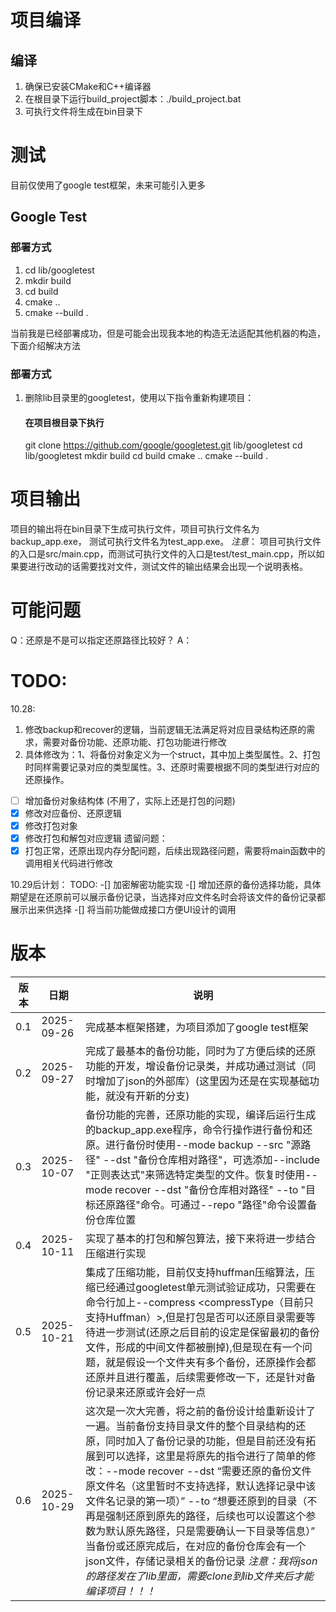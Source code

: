 # 项目编译

## 编译
1. 确保已安装CMake和C++编译器
2.  在根目录下运行build_project脚本：./build_project.bat
3.  可执行文件将生成在bin目录下


# 测试 
目前仅使用了google test框架，未来可能引入更多
## Google Test

### 部署方式
1. cd lib/googletest
2. mkdir build
3. cd build
4. cmake ..
5. cmake --build .

当前我是已经部署成功，但是可能会出现我本地的构造无法适配其他机器的构造，下面介绍解决方法
### 部署方式
1. 删除lib目录里的googletest，使用以下指令重新构建项目：
    #### 在项目根目录下执行
    git clone https://github.com/google/googletest.git lib/googletest
    cd lib/googletest
    mkdir build
    cd build
    cmake ..
    cmake --build .


# 项目输出
项目的输出将在bin目录下生成可执行文件，项目可执行文件名为backup_app.exe， 测试可执行文件名为test_app.exe。
*注意*： 项目可执行文件的入口是src/main.cpp，而测试可执行文件的入口是test/test_main.cpp，所以如果要进行改动的话需要找对文件，测试文件的输出结果会出现一个说明表格。

# 可能问题
Q：还原是不是可以指定还原路径比较好？
A：

# TODO:
10.28:
1. 修改backup和recover的逻辑，当前逻辑无法满足将对应目录结构还原的需求，需要对备份功能、还原功能、打包功能进行修改
2. 具体修改为：1、将备份对象定义为一个struct，其中加上类型属性。2、打包时同样需要记录对应的类型属性。3、还原时需要根据不同的类型进行对应的还原操作。
-[ ] 增加备份对象结构体  (不用了，实际上还是打包的问题)
-[x] 修改对应备份、还原逻辑
-[x] 修改打包对象
-[x] 修改打包和解包对应逻辑
遗留问题：
- [x]  打包正常，还原出现内存分配问题，后续出现路径问题，需要将main函数中的调用相关代码进行修改

10.29后计划：
TODO:
-[] 加密解密功能实现
-[] 增加还原的备份选择功能，具体期望是在还原前可以展示备份记录，当选择对应文件名时会将该文件的备份记录都展示出来供选择
-[] 将当前功能做成接口方便UI设计的调用

# 版本
| 版本 | 日期 | 说明 |
| --- | --- | --- |
| 0.1 | 2025-09-26 | 完成基本框架搭建，为项目添加了google test框架 |
| 0.2 | 2025-09-27 | 完成了最基本的备份功能，同时为了方便后续的还原功能的开发，增设备份记录类，并成功通过测试（同时增加了json的外部库）(这里因为还是在实现基础功能，就没有开新的分支) |
| 0.3 | 2025-10-07 | 备份功能的完善，还原功能的实现，编译后运行生成的backup_app.exe程序，命令行操作进行备份和还原。进行备份时使用--mode backup --src "源路径" --dst "备份仓库相对路径"，可选添加--include "正则表达式"来筛选特定类型的文件。恢复时使用--mode recover --dst "备份仓库相对路径" --to "目标还原路径"命令。可通过--repo "路径"命令设置备份仓库位置|
| 0.4 | 2025-10-11 | 实现了基本的打包和解包算法，接下来将进一步结合压缩进行实现|
|0.5 | 2025-10-21 | 集成了压缩功能，目前仅支持huffman压缩算法，压缩已经通过googletest单元测试验证成功，只需要在命令行加上--compress <compressType（目前只支持Huffman）>,但是打包是否可以还原目录需要等待进一步测试(还原之后目前的设定是保留最初的备份文件，形成的中间文件都被删掉),但是现在有一个问题，就是假设一个文件夹有多个备份，还原操作会都还原并且进行覆盖，后续需要修改一下，还是针对备份记录来还原或许会好一点|
| 0.6 | 2025-10-29 | 这次是一次大完善，将之前的备份设计给重新设计了一遍。当前备份支持目录文件的整个目录结构的还原，同时加入了备份记录的功能，但是目前还没有拓展到可以选择，这里是将原先的指令进行了简单的修改：--mode recover --dst “需要还原的备份文件原文件名（这里暂时不支持选择，默认选择记录中该文件名记录的第一项）”  --to  “想要还原到的目录（不再是强制还原到原先的路径，后续也可以设置这个参数为默认原先路径，只是需要确认一下目录等信息）”  当备份或还原完成后，在对应的备份仓库会有一个json文件，存储记录相关的备份记录  *注意：我将json的路径发在了lib里面，需要clone到lib文件夹后才能编译项目！！！* |